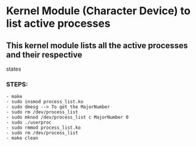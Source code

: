 # Kernel Module (Character Device) to list active processes

## This kernel module lists all the active processes and their respective 
   states


### STEPS:
	- make
	- sudo insmod process_list.ko
	- sudo dmesg --> To get the MajorNumber
	- sudo rm /dev/process_list
	- sudo mknod /dev/process_list c MajorNumber 0
	- sudo ./userproc
	- sudo rmmod process_list.ko
	- sudo rm /dev/process_list
	- make clean
